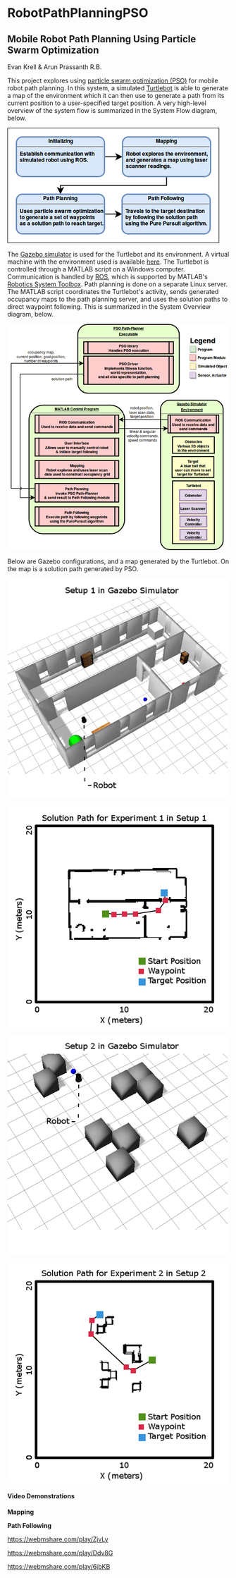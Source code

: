 # RobotPathPlanningPSO

## Mobile Robot Path Planning Using Particle Swarm Optimization

Evan Krell & Arun Prassanth R.B.

This project explores using [particle swarm optimization (PSO)](https://en.wikipedia.org/wiki/Particle_swarm_optimization) for mobile robot path planning. 
In this system, a simulated [Turtlebot](http://www.turtlebot.com/) is able to generate a map of the environment which it
can then use to generate a path from its current position to a user-specified target position. A very high-level overview of the system flow is summarized in the 
System Flow diagram, below. 

![alt text][system_flow]

[system_flow]: doc/img/system_flow.png "System Flow"

The [Gazebo simulator](http://gazebosim.org/) is used for the Turtlebot and its environment. 
A virtual machine with the environment used is available [here](https://www.mathworks.com/supportfiles/robotics/ros/virtual_machines/v3/installation_instructions.htm).
The Turtlebot is controlled through a MATLAB script on a Windows computer. Communication is handled by [ROS](http://www.ros.org/), 
which is supported by MATLAB's [Robotics System Toolbox](https://www.mathworks.com/products/robotics.html). 
Path planning is done on a separate Linux server. The MATLAB script coordinates the Turtlebot's activity, sends generated occupancy maps to the path planning server, 
and uses the solution paths to direct waypoint following. This is summarized in the System Overview diagram, below. 

![alt text][system_overview]

[system_overview]: doc/img/system_overview.png "System Overview"

Below are Gazebo configurations, and a map generated by the Turtlebot. On the map is a solution path generated by PSO. 

![alt text][setup_1]

[Setup_1]: doc/img/Setup1.png "Setup 1"


![alt text][setup_1_Run_1]

[Setup_1_Run_1]: doc/img/PSO_Setup1_Run1.png "Setup 1 Run 1"

![alt text][setup_2]

[Setup_2]: doc/img/Setup2.png "Setup 2"


![alt text][setup_2_Run_2]

[Setup_2_Run_2]: doc/img/PSO_Setup2_Run2.png "Setup 2 Run 2"

#### Video Demonstrations

**Mapping**


**Path Following**

https://webmshare.com/play/ZjvLy

https://webmshare.com/play/Ddv8G

https://webmshare.com/play/6jbKB
